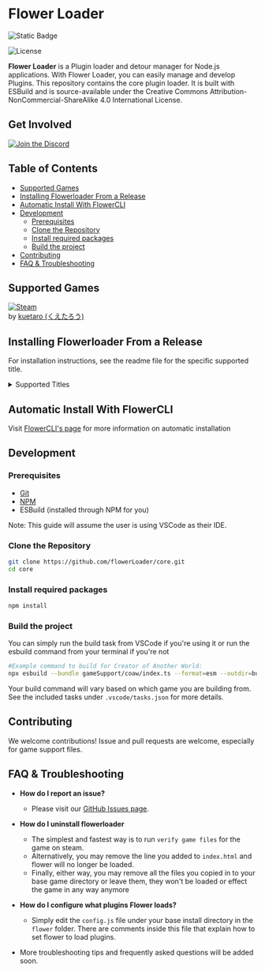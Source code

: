 # Flower Loader

![Static Badge](https://img.shields.io/badge/Language-Typescript_ESM-blue?style=for-the-badge&logo=typescript)

![License](https://img.shields.io/badge/License-CC_BY--NC--SA_4.0-yellowgreen?style=for-the-badge&logo=creativecommons)

**Flower Loader** is a Plugin loader and detour manager for Node.js applications. With Flower Loader, you can easily manage and develop Plugins. This repository contains the core plugin loader. It is built with ESBuild and is source-available under the Creative Commons Attribution-NonCommercial-ShareAlike 4.0 International License.

## Get Involved

[![Join the Discord](https://img.shields.io/discord/1239786034561028136?color=5865F2&label=Join+The+Discord&logo=discord&style=for-the-badge)](https://discord.gg/kHSEXyawFY)

## Table of Contents

  - [Supported Games](#supported-games)
  - [Installing Flowerloader From a
    Release](#installing-flowerloader-from-a-release)
  - [Automatic Install With
    FlowerCLI](#automatic-install-with-flowercli)
  - [Development](#development)
      - [Prerequisites](#prerequisites)
      - [Clone the Repository](#clone-the-repository)
      - [Install required packages](#install-required-packages)
      - [Build the project](#build-the-project)
  - [Contributing](#contributing)
  - [FAQ & Troubleshooting](#faq--troubleshooting)

## Supported Games

[![Steam](https://img.shields.io/badge/Steam-Creator_Of_Another_World-1b2838?style=for-the-badge&logo=steam)](https://store.steampowered.com/app/2761610/Creator_of_Another_World/)  
by [kuetaro (くえたろう)](https://store.steampowered.com/curator/44822906)

## Installing Flowerloader From a Release

For installation instructions, see the readme file for the specific
supported title.

<details>
<summary>Supported Titles</summary>

  - [Creator of Another World](gameSupport/coaw/static/readme.md)
  - [Generic](gameSupport/none/static/readme.md)

</details>

## Automatic Install With FlowerCLI

Visit [FlowerCLI's page](https://github.com/flowerLoader/tool) for more
information on automatic installation

## Development

### Prerequisites

  - [Git](https://git-scm.com/downloads)
  - [NPM](https://nodejs.org/en/download/package-manager)
  - ESBuild (installed through NPM for you)

Note: This guide will assume the user is using VSCode as their IDE.

### Clone the Repository

``` bash
git clone https://github.com/flowerLoader/core.git
cd core
```

### Install required packages

``` bash
npm install
```

### Build the project

You can simply run the build task from VSCode if you're using it or run
the esbuild command from your terminal if you're not

``` bash
#Example command to build for Creator of Another World:
npx esbuild --bundle gameSupport/coaw/index.ts --format=esm --outdir=build/ --platform=node
```

Your build command will vary based on which game you are building from.
See the included tasks under `.vscode/tasks.json` for more details.

## Contributing

We welcome contributions\! Issue and pull requests are welcome,
especially for game support files.

## FAQ & Troubleshooting

  - **How do I report an issue?**
    
      - Please visit our [GitHub Issues
        page](https://github.com/flowerLoader/core/issues).

  - **How do I uninstall flowerloader**
    
      - The simplest and fastest way is to run `verify game files` for
        the game on steam.
      - Alternatively, you may remove the line you added to `index.html`
        and flower will no longer be loaded.
      - Finally, either way, you may remove all the files you copied in
        to your base game directory or leave them, they won't be loaded
        or effect the game in any way anymore

  - **How do I configure what plugins Flower loads?**
    
      - Simply edit the `config.js` file under your base install
        directory in the `flower` folder. There are comments inside this
        file that explain how to set flower to load plugins.

  - More troubleshooting tips and frequently asked questions will be
    added soon.
